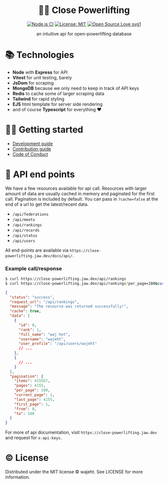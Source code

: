 # <div align="center"> 🏋️‍♂️ Close Powerlifting </div>

<div align="center">

[![Node.js CI](https://github.com/wajeht/close-powerlifting/actions/workflows/ci.yml/badge.svg?branch=main)](https://github.com/wajeht/close-powerlifting/actions/workflows/ci.yml) [![License: MIT](https://img.shields.io/badge/License-MIT-blue.svg)](https://opensource.org/licenses/ISC) [![Open Source Love svg1](https://badges.frapsoft.com/os/v1/open-source.svg?v=103)](https://github.com/allkindsofgains/gains)

</div>

<p align="center"> an intuitive api for open-powerlifting database </p>

# 📚 Technologies

- **Node** with **Express** for API
- **Vitest** for unit testing, barely
- **JsDom** for scraping
- **MongoDB** because we only need to keep in track of API keys
- **Redis** to cache some of larger scraping data
- **Tailwind** for rapid styling
- **EJS** html template for server side rendering
- and of course **Typescript** for everything ❤️

# 👨‍💻 Getting started

- [Development guide](https://github.com/wajeht/close-powerlifting/blob/main/docs/getting-started.md)
- [Contribution guide](https://github.com/wajeht/close-powerlifting/blob/main/docs/contribution.md)
- [Code of Conduct](https://github.com/wajeht/close-powerlifting/blob/main/docs/code-of-conduct.md)

# 📃 API end points

We have a few resources available for api call. Resources with larger amount of data are usually cached in memory and paginated for the first call. Pagination is included by default. You can pass in `?cache=false` at the end of a url to get the latest/recent data.

- `/api/federations`
- `/api/meets`
- `/api/rankings`
- `/api/records`
- `/api/status`
- `/api/users`

All end-points are available via `https://close-powerlifting.jaw.dev/docs/api/`.

### Example call/response

```bash
$ curl https://close-powerlifting.jaw.dev/api/rankings
$ curl https://close-powerlifting.jaw.dev/api/rankings?per_page=100&current_page=1&cahe=false
```

```json
{
  "status": "success",
  "request_url": "/api/rankings",
  "message": "The resource was returned successfully!",
  "cache": true,
  "data": [
    {
      "id": 0,
      "rank": 1,
      "full_name": "waj het",
      "username": "wajeht",
      "user_profile": "/api/users/wajeht"
      // ...
    },
    {
      // ...
    }
  ],
  "pagination": {
    "items": 415567,
    "pages": 4155,
    "per_page": 100,
    "current_page": 1,
    "last_page": 4155,
    "first_page": 1,
    "from": 0,
    "to": 100
  }
}
```

For more of api documentation, visit `https://close-powerlifting.jaw.dev` and request for `x-api-keys`.

# © License

Distributed under the MIT license © wajeht. See LICENSE for more information.
